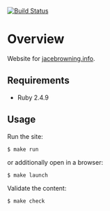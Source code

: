 [![Build Status](https://github.com/jacebrowning/jacebrowning.info/actions/workflows/main.yml/badge.svg)](https://github.com/jacebrowning/jacebrowning.info/actions/)

# Overview

Website for [jacebrowning.info](https://jacebrowning.info/).

## Requirements

* Ruby 2.4.9

## Usage

Run the site:

```
$ make run
```

or additionally open in a browser:

```
$ make launch
```

Validate the content:

```
$ make check
```
